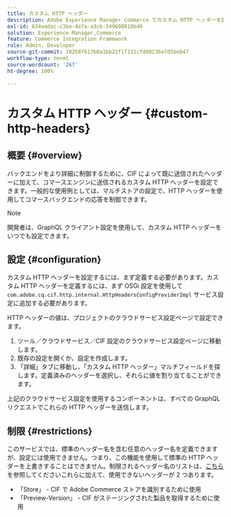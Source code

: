 ```yaml
---
title: カスタム HTTP ヘッダー
description: Adobe Experience Manager Commerce でカスタム HTTP ヘッダーを設定する方法について説明します。
exl-id: 834aadac-c3be-4e7a-a3cb-349608810b40
solution: Experience Manager,Commerce
feature: Commerce Integration Framework
role: Admin, Developer
source-git-commit: 10268f617b8a1bb22f1f131cfd88236e7d5beb47
workflow-type: tm+mt
source-wordcount: '267'
ht-degree: 100%

---
```


# カスタム HTTP ヘッダー {#custom-http-headers}

## 概要 {#overview}

バックエンドをより詳細に制御するために、CIF によって既に送信されたヘッダーに加えて、コマースエンジンに送信されるカスタム HTTP ヘッダーを設定できます。一般的な使用例としては、マルチストアの設定で、HTTP ヘッダーを使用してコマースバックエンドの応答を制御できます。

>[!NOTE]
>
>開発者は、GraphQL クライアント設定を使用して、カスタム HTTP ヘッダーをいつでも設定できます。
>

## 設定 {#configuration}

カスタム HTTP ヘッダーを設定するには、まず定義する必要があります。カスタム HTTP ヘッダーを定義するには、まず OSGi 設定を使用して `com.adobe.cq.cif.http.internal.HttpHeadersConfigProviderImpl` サービス設定に追加する必要があります。

HTTP ヘッダーの値は、プロジェクトのクラウドサービス設定ページで設定できます。

1. ツール／クラウドサービス／CIF 設定のクラウドサービス設定ページに移動します。
1. 既存の設定を開くか、設定を作成します。
1. 「詳細」タブに移動し、「カスタム HTTP ヘッダー」マルチフィールドを探します。定義済みのヘッダーを選択し、それらに値を割り当てることができます。

上記のクラウドサービス設定を使用するコンポーネントは、すべての GraphQL リクエストでこれらの HTTP ヘッダーを送信します。

## 制限 {#restrictions}

このサービスでは、標準のヘッダー名を含む任意のヘッダー名を定義できますが、設定には使用できません。つまり、この機能を使用して標準の HTTP ヘッダーを上書きすることはできません。制限されるヘッダー名のリストは、[こちら](https://developer.mozilla.org/ja/docs/Web/HTTP/Headers)を参照してくださいこれらに加えて、使用できないヘッダーが 2 つあります。

* 「Store」 - CIF で Adobe Commerce ストアを識別するために使用
* 「Preview-Version」 - CIF がステージングされた製品を取得するために使用
